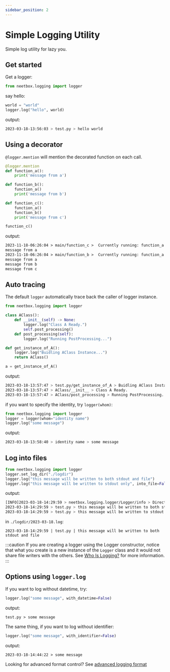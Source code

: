 ```yaml
---
sidebar_position: 2
---
```


# Simple Logging Utility

Simple log utility for lazy you.

## Get started

Get a logger:
```python
from neetbox.logging import logger
```

say hello:
```python
world = "world"
logger.log("hello", world)
```
output:
```bash
2023-03-18-13:56:03 > test.py > hello world
```

## Using a decorator

`@logger.mention` will mention the decorated function on each call.

```python
@logger.mention
def function_a():
    print('message from a')

def function_b():
    function_a()
    print('message from b')

def function_c():
    function_a()
    function_b()
    print('message from c')

function_c()
```
output:
```html
2023-11-18-06:26:04 > main/function_c >  Currently running: function_a
message from a
2023-11-18-06:26:04 > main/function_b >  Currently running: function_a
message from a
message from b
message from c
```


## Auto tracing

The default `logger` automatically trace back the caller of logger instance.

```python
from neetbox.logging import logger

class AClass():
    def __init__(self) -> None:
        logger.log("Class A Ready.")
        self.post_processing()
    def post_processing(self):
        logger.log("Running PostProcessing...")

def get_instance_of_A():
    logger.log("Buidling AClass Instance...")
    return AClass()

a = get_instance_of_A()
```
output:
```bash
2023-03-18-13:57:47 > test.py/get_instance_of_A > Buidling AClass Instance...
2023-03-18-13:57:47 > AClass/__init__ > Class A Ready.
2023-03-18-13:57:47 > AClass/post_processing > Running PostProcessing...
```

if you want to specify the identity, try `logger(whom)`:
```python
from neetbox.logging import logger
logger = logger(whom="identity name")
logger.log("some message")
```
output:
```bash
2023-03-18-13:58:40 > identity name > some message
```

## Log into files

```python
from neetbox.logging import logger
logger.set_log_dir("./logdir")
logger.log("this message will be written to both stdout and file")
logger.log("this message will be written to stdout only", into_file=False)
```
output:
```bash
[INFO]2023-03-18-14:29:59 > neetbox.logging.logger/Logger/info > Directory ./logdir not found, trying to create.
2023-03-18-14:29:59 > test.py > this message will be written to both stdout and file
2023-03-18-14:29:59 > test.py > this message will be written to stdout only
```
in `./logdir/2023-03-18.log`:
```
2023-03-18-14:29:59 | test.py | this message will be written to both stdout and file

```

:::caution
If you are creating a logger using the Logger constructor, notice that what you create is a new instance of the `Logger` class and it would not share file writers with the others. See [Who Is Logging?](/docs/guide/logging/logger-instances) for more information.
:::

## Options using `logger.log`

If you want to log without datetime, try:
```python
logger.log("some message", with_datetime=False)
```
output:
```
test.py > some message
```

The same thing, if you want to log without identifier:
```python
logger.log("some message", with_identifier=False)
```
output:
```
2023-03-18-14:44:22 > some message
```

Looking for advanced format control? See [advanced logging format](./config-logger.md)
